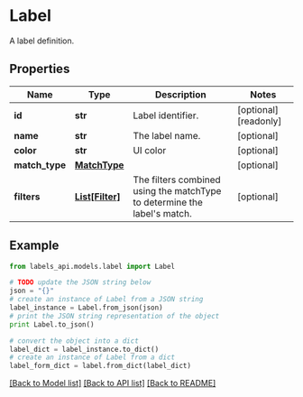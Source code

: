 # Label

A label definition.

## Properties
Name | Type | Description | Notes
------------ | ------------- | ------------- | -------------
**id** | **str** | Label identifier. | [optional] [readonly] 
**name** | **str** | The label name. | [optional] 
**color** | **str** | UI color | [optional] 
**match_type** | [**MatchType**](MatchType.md) |  | [optional] 
**filters** | [**List[Filter]**](Filter.md) | The filters combined using the matchType to determine the label&#39;s match. | [optional] 

## Example

```python
from labels_api.models.label import Label

# TODO update the JSON string below
json = "{}"
# create an instance of Label from a JSON string
label_instance = Label.from_json(json)
# print the JSON string representation of the object
print Label.to_json()

# convert the object into a dict
label_dict = label_instance.to_dict()
# create an instance of Label from a dict
label_form_dict = label.from_dict(label_dict)
```
[[Back to Model list]](../README.md#documentation-for-models) [[Back to API list]](../README.md#documentation-for-api-endpoints) [[Back to README]](../README.md)


